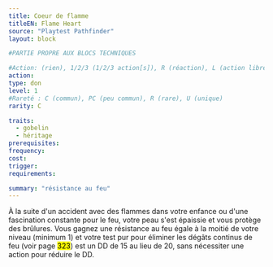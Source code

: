 ```yaml
---
title: Coeur de flamme
titleEN: Flame Heart
source: "Playtest Pathfinder"
layout: block

#PARTIE PROPRE AUX BLOCS TECHNIQUES

#Action: (rien), 1/2/3 (1/2/3 action[s]), R (réaction), L (action libre)
action: 
type: don
level: 1
#Rareté : C (commun), PC (peu commun), R (rare), U (unique)
rarity: C

traits:
  - gobelin
  - héritage
prerequisites:
frequency:
cost:
trigger:
requirements:

summary: "résistance au feu"
---
```


À la suite d'un accident avec des flammes dans votre enfance ou d'une fascination constante pour le feu, votre peau s'est épaissie et vous protège des brûlures. Vous gagnez une résistance au feu égale à la moitié de votre niveau (minimum 1) et votre test pur pour éliminer les dégâts continus de feu (voir page <mark>323</mark>) est un DD de 15 au lieu de 20, sans nécessiter une action pour réduire le DD.